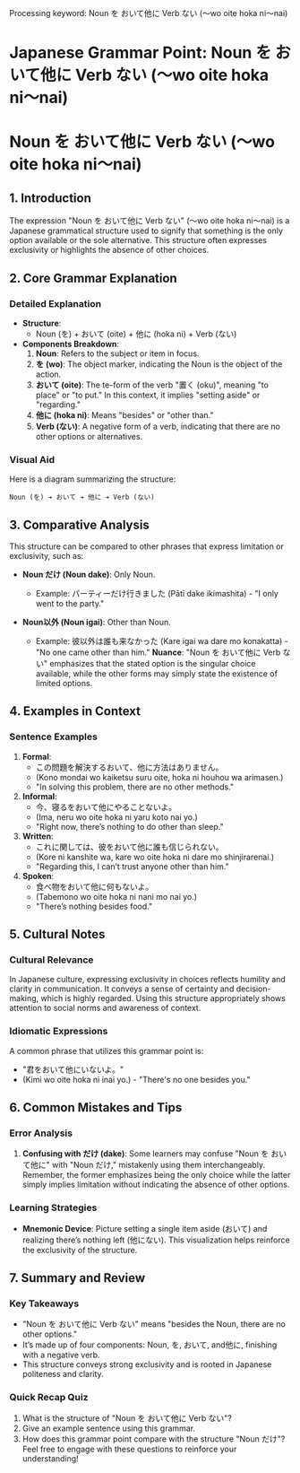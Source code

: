 Processing keyword: Noun を おいて他に Verb ない (〜wo oite hoka ni〜nai)
# Japanese Grammar Point: Noun を おいて他に Verb ない (〜wo oite hoka ni〜nai)
# Noun を おいて他に Verb ない (〜wo oite hoka ni〜nai)
## 1. Introduction
The expression "Noun を おいて他に Verb ない" (〜wo oite hoka ni〜nai) is a Japanese grammatical structure used to signify that something is the only option available or the sole alternative. This structure often expresses exclusivity or highlights the absence of other choices.
## 2. Core Grammar Explanation
### Detailed Explanation
- **Structure**: 
  - Noun (を) + おいて (oite) + 他に (hoka ni) + Verb (ない)
- **Components Breakdown**:
  1. **Noun**: Refers to the subject or item in focus.
  2. **を (wo)**: The object marker, indicating the Noun is the object of the action.
  3. **おいて (oite)**: The te-form of the verb "置く (oku)", meaning "to place" or "to put." In this context, it implies "setting aside" or "regarding."
  4. **他に (hoka ni)**: Means "besides" or "other than."
  5. **Verb (ない)**: A negative form of a verb, indicating that there are no other options or alternatives.
### Visual Aid
Here is a diagram summarizing the structure:
```
Noun (を) ➔ おいて ➔ 他に ➔ Verb (ない)
```
## 3. Comparative Analysis
This structure can be compared to other phrases that express limitation or exclusivity, such as:
- **Noun だけ (Noun dake)**: Only Noun.
  - Example: パーティーだけ行きました (Pātī dake ikimashita) - "I only went to the party."
  
- **Noun以外 (Noun igai)**: Other than Noun.
  - Example: 彼以外は誰も来なかった (Kare igai wa dare mo konakatta) - "No one came other than him."
**Nuance**: "Noun を おいて他に Verb ない" emphasizes that the stated option is the singular choice available, while the other forms may simply state the existence of limited options.
## 4. Examples in Context
### Sentence Examples
1. **Formal**: 
   - この問題を解決するおいて、他に方法はありません。
   - (Kono mondai wo kaiketsu suru oite, hoka ni houhou wa arimasen.)
   - "In solving this problem, there are no other methods."
2. **Informal**:
   - 今、寝るをおいて他にやることないよ。
   - (Ima, neru wo oite hoka ni yaru koto nai yo.)
   - "Right now, there’s nothing to do other than sleep."
3. **Written**:
   - これに関しては、彼をおいて他に誰も信じられない。
   - (Kore ni kanshite wa, kare wo oite hoka ni dare mo shinjirarenai.)
   - "Regarding this, I can’t trust anyone other than him."
4. **Spoken**:
   - 食べ物をおいて他に何もないよ。
   - (Tabemono wo oite hoka ni nani mo nai yo.)
   - "There’s nothing besides food."
## 5. Cultural Notes
### Cultural Relevance
In Japanese culture, expressing exclusivity in choices reflects humility and clarity in communication. It conveys a sense of certainty and decision-making, which is highly regarded. Using this structure appropriately shows attention to social norms and awareness of context.
### Idiomatic Expressions
A common phrase that utilizes this grammar point is: 
- "君をおいて他にいないよ。" 
- (Kimi wo oite hoka ni inai yo.) - "There's no one besides you."
## 6. Common Mistakes and Tips
### Error Analysis
1. **Confusing with だけ (dake)**: Some learners may confuse "Noun を おいて他に" with "Noun だけ," mistakenly using them interchangeably. Remember, the former emphasizes being the only choice while the latter simply implies limitation without indicating the absence of other options.
### Learning Strategies
- **Mnemonic Device**: Picture setting a single item aside (おいて) and realizing there’s nothing left (他にない). This visualization helps reinforce the exclusivity of the structure.
## 7. Summary and Review
### Key Takeaways
- "Noun を おいて他に Verb ない" means "besides the Noun, there are no other options."
- It’s made up of four components: Noun, を, おいて, and他に, finishing with a negative verb.
- This structure conveys strong exclusivity and is rooted in Japanese politeness and clarity.
### Quick Recap Quiz
1. What is the structure of "Noun を おいて他に Verb ない"? 
2. Give an example sentence using this grammar.
3. How does this grammar point compare with the structure "Noun だけ"?
Feel free to engage with these questions to reinforce your understanding!
